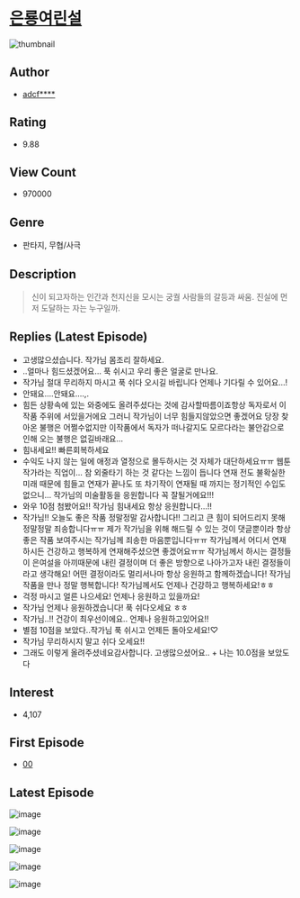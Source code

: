 # [은룡여린설](https://comic.naver.com/bestChallenge/list?titleId=723557)
![thumbnail](https://image-comic.pstatic.net/user_contents_data/challenge_comic/2019/09/18/246124/thumbnail_202x164c7bbaa51_3d0a_47e2_97ec_d8b3f2c55e1b_00003006.JPEG)

## Author
- [adcf****](https://comic.naver.com/artistTitle?id=246124)

## Rating
- 9.88

## View Count
- 970000

## Genre
- 판타지, 무협/사극

## Description
> 신이 되고자하는 인간과 천지신을 모시는 궁궐 사람들의 갈등과 싸움. 진실에 먼저 도달하는 자는 누구일까.

## Replies (Latest Episode)
- 고생많으셨습니다. 작가님 몸조리 잘하세요.
- ..얼마나 힘드셨겠어요... 푹 쉬시고 우리 좋은 얼굴로 만나요.
- 작가님 절대 무리하지 마시고 푹 쉬다 오시길 바립니다 언제나 기다릴 수 있어요...!
- 안돼요....안돼요....,.
- 힘든 상황속에 있는 와중에도 올려주셨다는 것에 감사할따름이죠항상 독자로서 이 작품 주위에 서있을거에요 그러니 작가님이 너무 힘들지않았으면 좋겠어요 당장 찾아온 불행은 어쩔수없지만 이작품에서 독자가 떠나갈지도 모르다라는 불안감으로 인해 오는 불행은 없길바래요…
- 힘내세요!! 빠른회복하세요
- 수익도 나지 않는 일에 애정과 열정으로 몰두하시는 것 자체가 대단하세요ㅠㅠ 웹툰 작가라는 직업이... 참 외줄타기 하는 것 같다는 느낌이 듭니다 연재 전도 불확실한 미래 때문에 힘들고 연재가 끝나도 또 차기작이 연재될 때 까지는 정기적인 수입도 없으니... 작가님의 미술활동을 응원합니다 꼭 잘될거에요!!!
- 와우 10점 첨봤어요!! 작가님 힘내세요 항상 응원합니다...!!
- 작가님!! 오늘도 좋은 작품 정말정말 감사합니다!! 그리고 큰 힘이 되어드리지 못해 정말정말 죄송합니다ㅠㅠ 제가 작가님을 위해 해드릴 수 있는 것이 댓글뿐이라 항상 좋은 작품 보여주시는 작가님께 죄송한 마음뿐입니다ㅠㅠ 작가님께서 어디서 연재하시든 건강하고 행복하게 연재해주셨으면 좋겠어요ㅠㅠ 작가님께서 하시는 결정들이 은여설을 아끼때문에 내린 결정이며 더 좋은 방향으로 나아가고자 내린 결정들이라고 생각해요! 어떤 결정이라도 멀리서나마 항상 응원하고 함께하겠습니다! 작가님 작품을 만나 정말 행복합니다! 작가님께서도 언제나 건강하고 행복하세요!ㅎㅎ
- 걱정 마시고 얼른 나으세요! 언제나 응원하고 있을까요!
- 작가님 언제나 응원하겠습니다! 푹 쉬다오세요 ㅎㅎ
- 작가님..!! 건강이 최우선이에요.. 언제나 응원하고있어요!!
- 별점 10점을 보았다..작가님 푹 쉬시고 언제든 돌아오세요!♡
- 작가님 무리하시지 말고 쉬다 오세요!!
- 그래도 이렇게 올려주셨네요감사합니다. 고생많으셨어요.. + 나는 10.0점을 보았도다

## Interest
- 4,107

## First Episode
- [00](https://comic.naver.com/bestChallenge/detail?titleId=723557&no=1)

## Latest Episode
![image](https://image-comic.pstatic.net/user_contents_data/challenge_comic/2020/08/31/246124/upload_7016949280168556081.jpeg)

![image](https://image-comic.pstatic.net/user_contents_data/challenge_comic/2020/08/31/246124/upload_3847826030696937273.jpeg)

![image](https://image-comic.pstatic.net/user_contents_data/challenge_comic/2020/08/31/246124/upload_7003489281387868468.jpeg)

![image](https://image-comic.pstatic.net/user_contents_data/challenge_comic/2020/08/31/246124/upload_7305740621996111926.jpeg)

![image](https://image-comic.pstatic.net/user_contents_data/challenge_comic/2020/08/31/246124/upload_3762536728177553508.jpeg)
